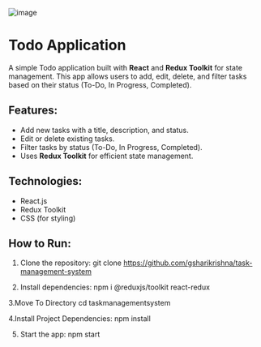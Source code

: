 ![image](https://github.com/user-attachments/assets/16ad6e47-91d5-42ee-ae22-f790bfb2d066)

# Todo Application

A simple Todo application built with **React** and **Redux Toolkit** for state management. This app allows users to add, edit, delete, and filter tasks based on their status (To-Do, In Progress, Completed).

## Features:
- Add new tasks with a title, description, and status.
- Edit or delete existing tasks.
- Filter tasks by status (To-Do, In Progress, Completed).
- Uses **Redux Toolkit** for efficient state management.

## Technologies:
- React.js
- Redux Toolkit
- CSS (for styling)

## How to Run:

1. Clone the repository:
git clone https://github.com/gsharikrishna/task-management-system


2. Install dependencies:
npm i @reduxjs/toolkit react-redux

3.Move To Directory
cd taskmanagementsystem

4.Install Project Dependencies:
npm install

5. Start the app:
npm start

